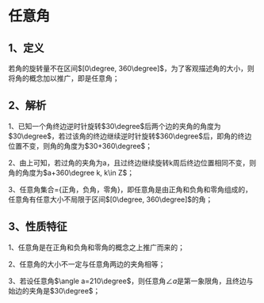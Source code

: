 
# 任意角
## 1、定义
若角的旋转量不在区间$[0\degree, 360\degree]$，为了客观描述角的大小，则将角的概念加以推广，即是任意角；

## 2、解析
1、已知一个角终边逆时针旋转$30\degree$后两个边的夹角的角度为$30\degree$，若过该角的终边继续逆时针旋转$360\degree$后，即角的终边位置不变，则角的角度为$30+360\degree$；

2、由上可知，若过角的夹角为a，且过终边继续旋转k周后终边位置相同不变，则角的角度为$a+360\degree k, k\in Z$；

3、任意角集合={正角，负角，零角}，即任意角是由正角和负角和零角组成的，任意角有任意大小不局限于区间$[0\degree, 360\degree]$的角；

## 3、性质特征
1、任意角是在正角和负角和零角的概念之上推广而来的；

2、任意角的大小不一定与任意角两边的夹角相等；

3、若设任意角$\angle a=210\degree$，则任意角$\angle a$是第一象限角，且终边与始边的夹角是$30\degree$；
